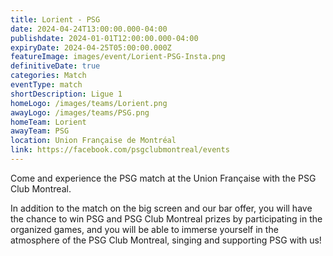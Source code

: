 ```yaml
---
title: Lorient - PSG
date: 2024-04-24T13:00:00.000-04:00
publishdate: 2024-01-01T12:00:00.000-04:00
expiryDate: 2024-04-25T05:00:00.000Z
featureImage: images/event/Lorient-PSG-Insta.png
definitiveDate: true
categories: Match
eventType: match
shortDescription: Ligue 1
homeLogo: /images/teams/Lorient.png
awayLogo: /images/teams/PSG.png
homeTeam: Lorient
awayTeam: PSG
location: Union Française de Montréal
link: https://facebook.com/psgclubmontreal/events
---
```


Come and experience the PSG match at the Union Française with the PSG Club Montreal.

In addition to the match on the big screen and our bar offer, you will have the chance to win PSG and PSG Club Montreal prizes by participating in the organized games, and you will be able to immerse yourself in the atmosphere of the PSG Club Montreal, singing and supporting PSG with us!
